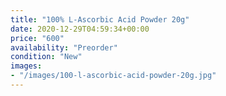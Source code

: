 ```yaml
---
title: "100% L-Ascorbic Acid Powder 20g"
date: 2020-12-29T04:59:34+00:00
price: "600"
availability: "Preorder"
condition: "New"
images:
- "/images/100-l-ascorbic-acid-powder-20g.jpg"
---
```


